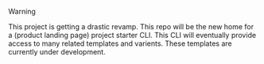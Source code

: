 >[!WARNING]
> This project is getting a drastic revamp. This repo will be the new home for a (product landing page) project starter CLI. This CLI will eventually provide access to many related templates and varients. These templates are currently under development.
